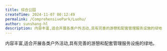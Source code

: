 ```yaml
---
title: 综合公园
createTime: 2024-11-07 00:12:49
permalink: /ComprehensivePark/Luohu/
author: sunshang-hl
description: 内容丰富,适合开展各类户外活动,具有完善的游憩和配套管理服务设施的绿地
---
```


内容丰富,适合开展各类户外活动,具有完善的游憩和配套管理服务设施的绿地。


